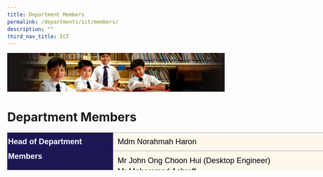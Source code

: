 ```yaml
---
title: Department Members
permalink: /departments/ict/members/
description: ""
third_nav_title: ICT
---
```

![](/images/Sub-banner1.jpg)

Department Members
==================

<table style="margin: auto; outline: 0px; padding: 0px; clear: both; border: none; border-collapse: collapse; color: rgb(0, 0, 0); font-family: &quot;PT Sans&quot;, sans-serif; font-size: 18px; font-style: normal; font-variant-ligatures: normal; font-variant-caps: normal; font-weight: 400; letter-spacing: normal; orphans: 2; text-align: left; text-transform: none; white-space: normal; widows: 2; word-spacing: 0px; -webkit-text-stroke-width: 0px; background-color: rgb(255, 255, 255); text-decoration-thickness: initial; text-decoration-style: initial; text-decoration-color: initial; width: 856px; height: 87px;" class="ive_eobj_center iveo_table ives_tab_blue"><tbody style="margin: 0px; outline: 0px; padding: 0px;"><tr style="margin: 0px; outline: 0px; padding: 0px; background-color: rgb(254, 248, 236);"><th style="margin: 0px; outline: 0px; padding: 2px; text-align: left; background-color: rgb(29, 23, 86); color: rgb(255, 255, 255); width: 246px;">Head of Department</th><td style="margin: 0px; outline: 0px; padding: 10px; text-align: left; background-color: transparent; color: rgb(0, 0, 0); border: 1px solid rgb(168, 165, 201); width: 608px; vertical-align: top;">Mdm Norahmah Haron</td></tr><tr style="margin: 0px; outline: 0px; padding: 0px; background-color: rgb(254, 248, 236);"><th style="margin: 0px; outline: 0px; padding: 2px; text-align: left; background-color: rgb(29, 23, 86); color: rgb(255, 255, 255); width: 206px; vertical-align: top;">Members&nbsp;</th><td style="margin: 0px; outline: 0px; padding: 10px; text-align: center; background-color: transparent; color: rgb(0, 0, 0); border: 1px solid rgb(168, 165, 201);"><div style="margin: 0px; outline: 0px; padding: 0px; line-height: 25.2px;"><span style="margin: 0px; outline: 0px; padding: 0px; background-color: transparent;"></span></div><div style="margin: 0px; outline: 0px; padding: 0px; line-height: 25.2px; text-align: left;"><span style="margin: 0px; outline: 0px; padding: 0px; background-color: transparent;">Mr John Ong Choon Hui (Desktop Engineer)</span><br style="margin: 0px; outline: 0px; padding: 0px;"></div><div style="margin: 0px; outline: 0px; padding: 0px; line-height: 25.2px; text-align: left;"><span style="margin: 0px; outline: 0px; padding: 0px; background-color: transparent;">Mr Mohammed Ashraff</span><br style="margin: 0px; outline: 0px; padding: 0px;"></div><div style="margin: 0px; outline: 0px; padding: 0px; line-height: 25.2px; text-align: left;"><span style="margin: 0px; outline: 0px; padding: 0px; background-color: transparent;">Mr Mohd Zuhaili Che Zakaria (Desktop Engineer)</span></div><div style="margin: 0px; outline: 0px; padding: 0px; line-height: 25.2px; text-align: left;"><span style="margin: 0px; outline: 0px; padding: 0px; background-color: transparent;">Mr Mo Liwen&nbsp;</span><span style="margin: 0px; outline: 0px; padding: 0px; background-color: transparent; text-align: center;">(</span><span style="margin: 0px; outline: 0px; padding: 0px; background-color: transparent; text-align: center;">AV Coordinator</span><span style="margin: 0px; outline: 0px; padding: 0px; background-color: transparent; text-align: center;">)</span></div><div style="margin: 0px; outline: 0px; padding: 0px; line-height: 25.2px; text-align: left;"><span style="margin: 0px; outline: 0px; padding: 0px; background-color: transparent;">Mr Noor Azhar Parnen (ICT Manager)</span></div><div style="margin: 0px; outline: 0px; padding: 0px; line-height: 25.2px; text-align: left;">Miss Nur 'Amirah Binte Jumat<span style="margin: 0px; outline: 0px; padding: 0px; background-color: transparent;"><br style="margin: 0px; outline: 0px; padding: 0px;"></span></div><div style="margin: 0px; outline: 0px; padding: 0px; line-height: 25.2px; text-align: left;">Mdm Nurulhuda Abdul Hamid</div><div style="margin: 0px; outline: 0px; padding: 0px; line-height: 25.2px; text-align: left;">Mr Teo Zhihao<br style="margin: 0px; outline: 0px; padding: 0px;"></div><div style="margin: 0px; outline: 0px; padding: 0px; line-height: 25.2px; text-align: left;"><span style="margin: 0px; outline: 0px; padding: 0px; background-color: transparent;">Ms Teong Wen Jia, Ivy</span></div><div style="margin: 0px; outline: 0px; padding: 0px; line-height: 25.2px; text-align: left;">Mrs Vidya Suresh<span style="margin: 0px; outline: 0px; padding: 0px; background-color: transparent;"><br style="margin: 0px; outline: 0px; padding: 0px;"></span></div><div style="margin: 0px; outline: 0px; padding: 0px; line-height: 25.2px; text-align: left;"><span style="margin: 0px; outline: 0px; padding: 0px; background-color: transparent;">Mr Wong Soong Hung</span><br style="margin: 0px; outline: 0px; padding: 0px;"></div><div style="margin: 0px; outline: 0px; padding: 0px; line-height: 25.2px; text-align: left;"><span style="margin: 0px; outline: 0px; padding: 0px; background-color: transparent;">Ms Yeo Chiew Hoon Rinda</span></div><div style="margin: 0px; outline: 0px; padding: 0px; line-height: 25.2px; text-align: left;"><span style="margin: 0px; outline: 0px; padding: 0px; background-color: transparent;">Ms Zhang Min (ST Chinese Language)</span></div></td></tr></tbody></table>